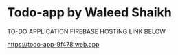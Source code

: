 # Todo-app by Waleed Shaikh

TO-DO APPLICATION FIREBASE HOSTING LINK BELOW

https://todo-app-9f478.web.app
